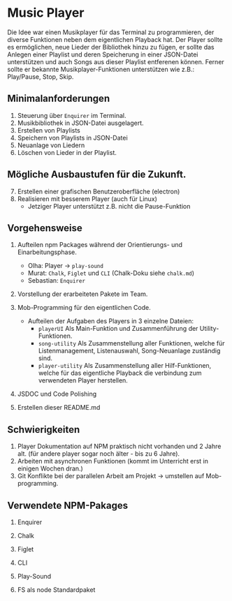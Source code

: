 # Music Player

Die Idee war einen Musikplayer für das Terminal zu programmieren, der diverse Funktionen neben dem eigentlichen Playback hat.
Der Player sollte es ermöglichen, neue Lieder der Bibliothek hinzu zu fügen, er sollte das Anlegen einer Playlist und deren Speicherung in einer JSON-Datei unterstützen und auch Songs aus dieser Playlist entferenen können.
Ferner sollte er bekannte Musikplayer-Funktionen unterstützen wie z.B.: Play/Pause, Stop, Skip.


## Minimalanforderungen

1. Steuerung über `Enquirer` im Terminal.
2. Musikbibliothek in JSON-Datei ausgelagert.
3. Erstellen von Playlists 
4. Speichern von Playlists in JSON-Datei
5. Neuanlage von Liedern
6. Löschen von Lieder in der Playlist.


## Mögliche Ausbaustufen für die Zukunft.

7. Erstellen einer grafischen Benutzeroberfläche (electron)
8. Realisieren mit besserem Player (auch für Linux)
    * Jetziger Player unterstützt z.B. nicht die Pause-Funktion


## Vorgehensweise

1. Aufteilen npm Packages während der Orientierungs- und Einarbeitungsphase.
    * Olha: Player -> `play-sound`
    * Murat: `Chalk`, `Figlet` und `CLI` (Chalk-Doku siehe `chalk.md`)
    * Sebastian: `Enquirer`

2. Vorstellung der erarbeiteten Pakete im Team.

3. Mob-Programming für den eigentlichen Code.
    * Aufteilen der Aufgaben des Players in 3 einzelne Dateien: 
        * `playerUI` Als Main-Funktion und Zusammenführung der Utility-Funktionen.
        * `song-utility` Als Zusammenstellung aller Funktionen, welche für Listenmanagement, Listenauswahl, Song-Neuanlage zuständig sind.
        * `player-utility` Als Zusammenstellung aller Hilf-Funktionen, welche für das eigentliche Playback die verbindung zum verwendeten Player herstellen.

4. JSDOC und Code Polishing

5. Erstellen dieser README.md


## Schwierigkeiten

1. Player Dokumentation auf NPM praktisch nicht vorhanden und 2 Jahre alt. (für andere player sogar noch älter - bis zu 6 Jahre).
2. Arbeiten mit asynchronen Funktionen (kommt im Unterricht erst in einigen Wochen dran.)
3. Git Konflikte bei der parallelen Arbeit am Projekt -> umstellen auf Mob-programming.


## Verwendete NPM-Pakages

1. Enquirer
2. Chalk
3. Figlet
4. CLI
5. Play-Sound

6. FS als node Standardpaket